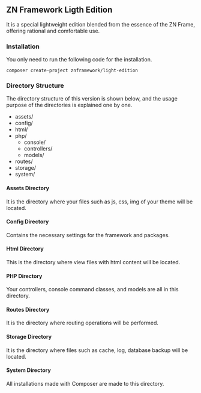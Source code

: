 <h2>ZN Framework Ligth Edition</h2>
<p>
    It is a special lightweight edition blended from the essence of the ZN Frame, offering rational and comfortable use.
</p>

<h3>Installation</h3>
<p>
You only need to run the following code for the installation.
</p>

```
composer create-project znframework/light-edition
```

<h3>Directory Structure</h3>
<p>The directory structure of this version is shown below, and the usage purpose of the directories is explained one by one.</p>
<p>
    <ul>
        <li>assets/</li>
        <li>config/</li>
        <li>html/</li>
        <li>php/
            <ul>
                <li>console/</li>
                <li>controllers/</li>
                <li>models/</li>
            </ul>
        </li>
        <li>routes/</li>
        <li>storage/</li>
        <li>system/</li>
    </ul>
</p>

<h4>Assets Directory</h4>
<p>It is the directory where your files such as js, css, img of your theme will be located.<p>

<h4>Config Directory</h4>
<p>Contains the necessary settings for the framework and packages.</p>

<h4>Html Directory</h4>
<p>This is the directory where view files with html content will be located.</p>

<h4>PHP Directory</h4>
<p>Your controllers, console command classes, and models are all in this directory.</p>

<h4>Routes Directory</h4>
<p>It is the directory where routing operations will be performed.</p>

<h4>Storage Directory</h4>
<p>It is the directory where files such as cache, log, database backup will be located.</p>

<h4>System Directory</h4>
<p>All installations made with Composer are made to this directory.</p>